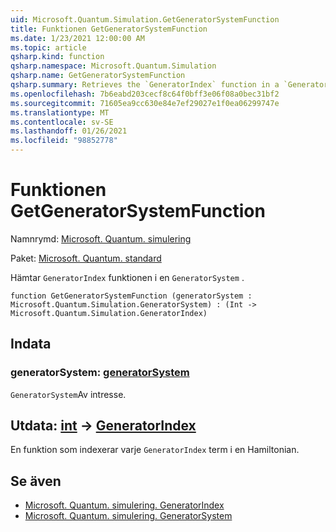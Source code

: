 ```yaml
---
uid: Microsoft.Quantum.Simulation.GetGeneratorSystemFunction
title: Funktionen GetGeneratorSystemFunction
ms.date: 1/23/2021 12:00:00 AM
ms.topic: article
qsharp.kind: function
qsharp.namespace: Microsoft.Quantum.Simulation
qsharp.name: GetGeneratorSystemFunction
qsharp.summary: Retrieves the `GeneratorIndex` function in a `GeneratorSystem`.
ms.openlocfilehash: 7b6eabd203cecf8c64f0bff3e06f08a0bec31bf2
ms.sourcegitcommit: 71605ea9cc630e84e7ef29027e1f0ea06299747e
ms.translationtype: MT
ms.contentlocale: sv-SE
ms.lasthandoff: 01/26/2021
ms.locfileid: "98852778"
---
```

# <a name="getgeneratorsystemfunction-function"></a>Funktionen GetGeneratorSystemFunction

Namnrymd: [Microsoft. Quantum. simulering](xref:Microsoft.Quantum.Simulation)

Paket: [Microsoft. Quantum. standard](https://nuget.org/packages/Microsoft.Quantum.Standard)


Hämtar `GeneratorIndex` funktionen i en `GeneratorSystem` .

```qsharp
function GetGeneratorSystemFunction (generatorSystem : Microsoft.Quantum.Simulation.GeneratorSystem) : (Int -> Microsoft.Quantum.Simulation.GeneratorIndex)
```


## <a name="input"></a>Indata

### <a name="generatorsystem--generatorsystem"></a>generatorSystem: [generatorSystem](xref:Microsoft.Quantum.Simulation.GeneratorSystem)

`GeneratorSystem`Av intresse.



## <a name="output--int---generatorindex"></a>Utdata: [int](xref:microsoft.quantum.lang-ref.int) -> [GeneratorIndex](xref:Microsoft.Quantum.Simulation.GeneratorIndex)

En funktion som indexerar varje `GeneratorIndex` term i en Hamiltonian.

## <a name="see-also"></a>Se även

- [Microsoft. Quantum. simulering. GeneratorIndex](xref:Microsoft.Quantum.Simulation.GeneratorIndex)
- [Microsoft. Quantum. simulering. GeneratorSystem](xref:Microsoft.Quantum.Simulation.GeneratorSystem)